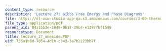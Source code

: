 ```yaml
---
content_type: resource
description: 'Lecture 27: Gibbs Free Energy and Phase Diagrams'
file: https://ol-ocw-studio-app-qa.s3.amazonaws.com/courses/3-00-thermodynamics-of-materials-fall-2002/755a1b8d70544d1bc3433a7b2223bb7f_lecture_27_oneside.PDF
file_type: application/pdf
parent_uid: 84a1bb2e-1049-0b17-29b4-e13977bf1549
resourcetype: Document
title: lecture_27_oneside.PDF
uid: 755a1b8d-7054-4d1b-c343-3a7b2223bb7f
---
```

